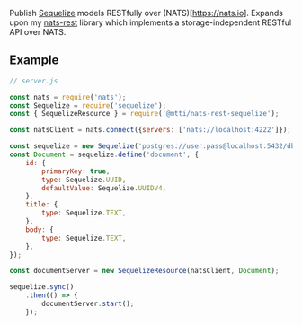 Publish [Sequelize](http://docs.sequelizejs.com/) models RESTfully over (NATS)[https://nats.io]. Expands upon my [nats-rest](https://www.npmjs.com/package/@mtti/nats-rest) library which implements a storage-independent RESTful API over NATS.

## Example

```javascript
// server.js

const nats = require('nats');
const Sequelize = require('sequelize');
const { SequelizeResource } = require('@mtti/nats-rest-sequelize');

const natsClient = nats.connect({servers: ['nats://localhost:4222']});

const sequelize = new Sequelize('postgres://user:pass@localhost:5432/dbname');
const Document = sequelize.define('document', {
    id: {
        primaryKey: true,
        type: Sequelize.UUID,
        defaultValue: Sequelize.UUIDV4,
    },
    title: {
        type: Sequelize.TEXT,
    },
    body: {
        type: Sequelize.TEXT,
    },
});

const documentServer = new SequelizeResource(natsClient, Document);

sequelize.sync()
    .then(() => {
        documentServer.start();
    });
```

